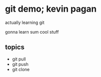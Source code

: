 # git demo; kevin pagan

actually learning git

gonna learn sum cool stuff

## topics
- git pull
- git push
- git clone